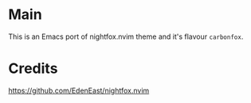# Main
This is an Emacs port of nightfox.nvim theme and it's flavour `carbonfox`.

# Credits
https://github.com/EdenEast/nightfox.nvim
